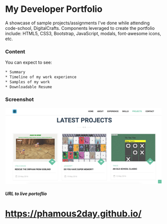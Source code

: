 # My Developer Portfolio

A showcase of sample projects/assignments I've done while attending code-school, DigitalCrafts. Components leveraged to create the portfolio include: HTML5, CSS3, Bootstrap, JavaScript, modals, font-awesome icons, etc.


### Content

You can expect to see:

```
* Summary
* Timeline of my work experience
* Samples of my work
* Downloadable Resume
```

### Screenshot
![screenshot](screenshot.png)

##### URL to live portoflio

# https://phamous2day.github.io/


